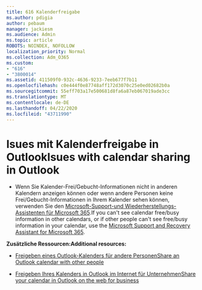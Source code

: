 ```yaml
---
title: 616 Kalenderfreigabe
ms.author: pdigia
author: pebaum
manager: jackiesm
ms.audience: Admin
ms.topic: article
ROBOTS: NOINDEX, NOFOLLOW
localization_priority: Normal
ms.collection: Adm_O365
ms.custom:
- "616"
- "3800014"
ms.assetid: 411509f0-932c-4636-9233-7eeb677f7b11
ms.openlocfilehash: c0e444f0e87748aff172d3070c25e0ed02682b0a
ms.sourcegitcommit: 55eff703a17e500681d8fa6a87eb067019ade3cc
ms.translationtype: MT
ms.contentlocale: de-DE
ms.lasthandoff: 04/22/2020
ms.locfileid: "43711990"
---
```

# <a name="isues-with-calendar-sharing-in-outlook"></a><span data-ttu-id="7d182-102">Isues mit Kalenderfreigabe in Outlook</span><span class="sxs-lookup"><span data-stu-id="7d182-102">Isues with calendar sharing in Outlook</span></span>

- <span data-ttu-id="7d182-103">Wenn Sie Kalender-Frei/Gebucht-Informationen nicht in anderen Kalendern anzeigen können oder wenn andere Personen keine Frei/Gebucht-Informationen in Ihrem Kalender sehen können, verwenden Sie den [Microsoft-Support-und Wiederherstellungs-Assistenten für Microsoft 365](https://diagnostics.office.com/).</span><span class="sxs-lookup"><span data-stu-id="7d182-103">If you can't see calendar free/busy information in other calendars, or if other people can't see free/busy information in your calendar, use the [Microsoft Support and Recovery Assistant for Microsoft 365](https://diagnostics.office.com/).</span></span>

<span data-ttu-id="7d182-104">**Zusätzliche Ressourcen:**</span><span class="sxs-lookup"><span data-stu-id="7d182-104">**Additional resources:**</span></span>

- [<span data-ttu-id="7d182-105">Freigeben eines Outlook-Kalenders für andere Personen</span><span class="sxs-lookup"><span data-stu-id="7d182-105">Share an Outlook calendar with other people</span></span>](https://support.office.com/article/353ed2c1-3ec5-449d-8c73-6931a0adab88)

- [<span data-ttu-id="7d182-106">Freigeben Ihres Kalenders in Outlook im Internet für Unternehmen</span><span class="sxs-lookup"><span data-stu-id="7d182-106">Share your calendar in Outlook on the web for business</span></span>](https://support.office.com/article/7ecef8ae-139c-40d9-bae2-a23977ee58d5)
